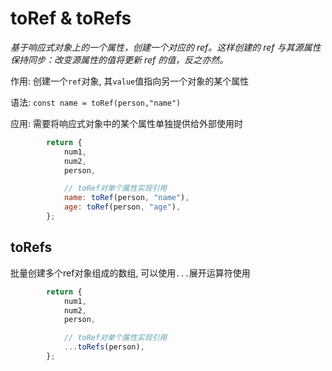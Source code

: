# toRef & toRefs

*基于响应式对象上的一个属性，创建一个对应的 ref。这样创建的 ref 与其源属性保持同步：改变源属性的值将更新 ref 的值，反之亦然。*

作用: 创建一个`ref`​对象, 其`value`​值指向另一个对象的某个属性

语法: `const name = toRef(person,"name")`

应用: 需要将响应式对象中的某个属性单独提供给外部使用时

```js
        return {
            num1,
            num2,
            person,

            // toRef对单个属性实现引用
            name: toRef(person, "name"),
            age: toRef(person, "age"),
        };
```

## toRefs

批量创建多个ref对象组成的数组, 可以使用`...`​展开运算符使用

```js
        return {
            num1,
            num2,
            person,

            // toRef对单个属性实现引用
            ...toRefs(person),
        };
```
